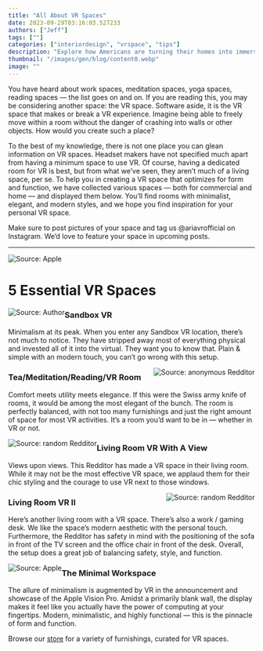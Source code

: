 ```yaml
---
title: "All About VR Spaces"
date: 2023-09-29T03:16:03.527233
authors: ["Jeff"]
tags: [""]
categories: ["interiordesign", "vrspace", "tips"]
description: "Explore how Americans are turning their homes into immersive AR/VR spaces, blending technology seamlessly with everyday living."
thumbnail: "/images/gen/blog/content0.webp"
image: ""
---
```

You have heard about work spaces, meditation spaces, yoga spaces, reading spaces — the list goes on and on. If you are reading this, you may be considering another space: the VR space. Software aside, it is the VR space that makes or break a VR experience. Imagine being able to freely move within a room without the danger of crashing into walls or other objects. How would you create such a place?

To the best of my knowledge, there is not one place you can glean information on VR spaces. Headset makers have not specified much apart from having a minimum space to use VR. Of course, having a dedicated room for VR is best, but from what we’ve seen, they aren’t much of a living space, per se. To help you in creating a VR space that optimizes for form and function, we have collected various spaces — both for commercial and home — and displayed them below. You’ll find rooms with minimalist, elegant, and modern styles, and we hope you find inspiration for your personal VR space. 

Make sure to post pictures of your space and tag us @ariavrofficial on Instagram. We’d love to feature your space in upcoming posts. 

---

![Source: Apple](/images/gen/blog/content0.webp)

# 5 Essential VR Spaces

<img style="float: left;" src=/images/gen/blog/content1.webp alt="Source: Author"/>

### Sandbox VR

Minimalism at its peak. When you enter any Sandbox VR location, there’s not much to notice. They have stripped away most of everything physical and invested all of it into the virtual. They want you to know that. Plain & simple with an modern touch, you can’t go wrong with this setup.

<img style="float: right;" src=/images/gen/blog/content2.webp alt="Source: anonymous Redditor"/>

### Tea/Meditation/Reading/VR Room

Comfort meets utility meets elegance. If this were the Swiss army knife of rooms, it would be among the most elegant of the bunch. The room is perfectly balanced, with not too many furnishings and just the right amount of space for most VR activities. It’s a room you’d want to be in — whether in VR or not.   

<img style="float: left;" src=/images/gen/blog/content3.webp alt="Source: random Redditor"/>

### Living Room VR With A View

Views upon views. This Redditor has made a VR space in their living room. While it may not be the most effective VR space, we applaud them for their chic styling and the courage to use VR next to those windows.

<img style="float: right;" src=/images/gen/blog/content4.webp alt="Source: random Redditor"/>

### Living Room VR II

Here’s another living room with a VR space. There’s also a work / gaming desk. We like the space’s modern aesthetic with the personal touch. Furthermore, the Redditor has safety in mind with the positioning of the sofa in front of the TV screen and the office chair in front of the desk. Overall, the setup does a great job of balancing safety, style, and function.

<img style="float: left;" src=/images/gen/blog/content5.webp alt="Source: Apple"/>

### The Minimal Workspace

The allure of minimalism is augmented by VR in the announcement and showcase of the Apple Vision Pro. Amidst a primarily blank wall, the display makes it feel like you actually have the power of computing at your fingertips. Modern, minimalistic, and highly functional — this is the pinnacle of form and function.

Browse our [store](shop.ariavr.com) for a variety of furnishings, curated for VR spaces.
